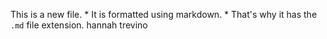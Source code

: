 This is a new file. * It is formatted using markdown. * That's why it has the `.md` file extension. 
hannah 
trevino 
